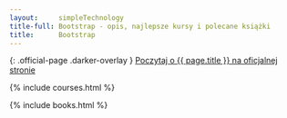 ```yaml
---
layout:     simpleTechnology
title-full: Bootstrap - opis, najlepsze kursy i polecane książki
title:      Bootstrap
---
```


{: .official-page .darker-overlay }
[Poczytaj o {{ page.title }} na oficjalnej stronie](https://getbootstrap.com/)

{% include courses.html %}

{% include books.html %}

